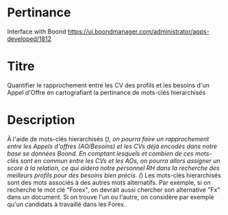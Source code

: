 # Pertinance

Interface with Boond
https://ui.boondmanager.com/administrator/apps-developed/1812

# Titre

Quantifier le rapprochement entre les CV des profils et les besoins d'un Appel d'Offre en cartografiant la pertinance de mots-clés hierarchisés

# Description

À l'aide de mots-clés hierarchisés (_), on pourra faire un rapprochement entre les Appels d'offres (AO/Besoins) et les CVs déjà encodés dans notre base se données Boond.
En comptant lesquels et combien de ces mots-clés sont en commun entre les CVs et les AOs, on pourra allors assigner un score à la relation, ce qui aidera notre personnel RH dans la recherche des meilleurs profils pour des besoins bien précis.
(_) Les mots-clés hierarchisés sont des mots associés à des autres mots alternatifs. Par exemple, si on recherche le mot clé "Forex", on devrait aussi chercher son alternative "Fx" dans un document. Si on trouve l'un ou l'autre, on considère par exemple qu'un candidats à travaillé dans les Forex.
